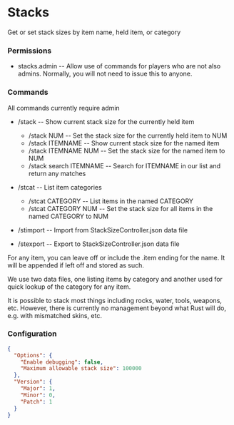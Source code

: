 # Stacks
Get or set stack sizes by item name, held item, or category

### Permissions

 - stacks.admin -- Allow use of commands for players who are not also admins.  Normally, you will not need to issue this to anyone.

### Commands
All commands currently require admin

  - /stack -- Show current stack size for the currently held item
    - /stack NUM -- Set the stack size for the currently held item to NUM
    - /stack ITEMNAME -- Show current stack size for the named item
    - /stack ITEMNAME NUM -- Set the stack size for the named item to NUM
	- /stack search ITEMNAME -- Search for ITEMNAME in our list and return any matches

  - /stcat -- List item categories
    - /stcat CATEGORY -- List items in the named CATEGORY
    - /stcat CATEGORY NUM -- Set the stack size for all items in the named CATEGORY to NUM

  - /stimport -- Import from StackSizeController.json data file
  - /stexport -- Export to StackSizeController.json data file

  For any item, you can leave off or include the .item ending for the name.  It will be appended if left off and stored as such.

  We use two data files, one listing items by category and another used for quick lookup of the category for any item.

  It is possible to stack most things including rocks, water, tools, weapons, etc.  However, there is currently no management beyond what Rust will do, e.g. with mismatched skins, etc.

### Configuration
```json
{
  "Options": {
    "Enable debugging": false,
    "Maximum allowable stack size": 100000
  },
  "Version": {
    "Major": 1,
    "Minor": 0,
    "Patch": 1
  }
}
```

